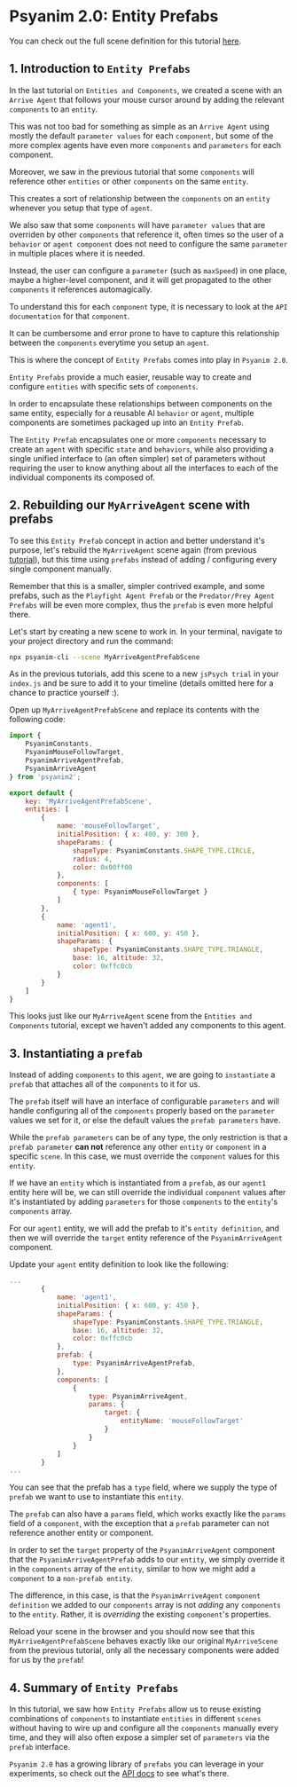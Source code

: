 # Psyanim 2.0: Entity Prefabs

You can check out the full scene definition for this tutorial [here](TODO).

## 1. Introduction to `Entity Prefabs`

In the last tutorial on `Entities and Components`, we created a scene with an `Arrive Agent` that follows your mouse cursor around by adding the relevant `components` to an `entity`.

This was not too bad for something as simple as an `Arrive Agent` using mostly the default `parameter values` for each `component`, but some of the more complex agents have even more `components` and `parameters` for each component.

Moreover, we saw in the previous tutorial that some `components` will reference other `entities` or other `components` on the same `entity`.

This creates a sort of relationship between the `components` on an `entity` whenever you setup that type of `agent`.

We also saw that some `components` will have `parameter values` that are overriden by other `components` that reference it, often times so the user of a `behavior` or `agent component` does not need to configure the same `parameter` in multiple places where it is needed.

Instead, the user can configure a `parameter` (such as `maxSpeed`) in one place, maybe a higher-level component, and it will get propagated to the other `components` it references automagically.

To understand this for each `component` type, it is necessary to look at the `API documentation` for that `component`.

It can be cumbersome and error prone to have to capture this relationship between the `components` everytime you setup an `agent`.

This is where the concept of `Entity Prefabs` comes into play in `Psyanim 2.0`.

`Entity Prefabs` provide a much easier, reusable way to create and configure `entities` with specific sets of `components`.

In order to encapsulate these relationships between components on the same entity, especially for a reusable AI `behavior` or `agent`, multiple components are sometimes packaged up into an `Entity Prefab`.

The `Entity Prefab` encapsulates one or more `components` necessary to create an `agent` with specific `state` and `behaviors`, while also providing a single unified interface to (an often simpler) set of parameters without requiring the user to know anything about all the interfaces to each of the individual components its composed of.

## 2. Rebuilding our `MyArriveAgent` scene with prefabs

To see this `Entity Prefab` concept in action and better understand it's purpose, let's rebuild the `MyArriveAgent` scene again (from previous [tutorial](/overview/entities_and_components.md)), but this time using `prefabs` instead of adding / configuring every single component manually.

Remember that this is a smaller, simpler contrived example, and some prefabs, such as the `Playfight Agent Prefab` or the `Predator/Prey Agent Prefabs` will be even more complex, thus the `prefab` is even more helpful there.

Let's start by creating a new scene to work in.  In your terminal, navigate to your project directory and run the command:

```bash
npx psyanim-cli --scene MyArriveAgentPrefabScene
```

As in the previous tutorials, add this scene to a new `jsPsych trial` in your `index.js` and be sure to add it to your timeline (details omitted here for a chance to practice yourself :).

Open up `MyArriveAgentPrefabScene` and replace its contents with the following code:

```js
import { 
    PsyanimConstants,
    PsyanimMouseFollowTarget,
    PsyanimArriveAgentPrefab,
    PsyanimArriveAgent
} from 'psyanim2';

export default {
    key: 'MyArriveAgentPrefabScene',
    entities: [
        {
            name: 'mouseFollowTarget',
            initialPosition: { x: 400, y: 300 },
            shapeParams: {
                shapeType: PsyanimConstants.SHAPE_TYPE.CIRCLE,
                radius: 4,
                color: 0x00ff00
            },
            components: [
                { type: PsyanimMouseFollowTarget }
            ]
        },
        {
            name: 'agent1',
            initialPosition: { x: 600, y: 450 },
            shapeParams: {
                shapeType: PsyanimConstants.SHAPE_TYPE.TRIANGLE, 
                base: 16, altitude: 32, 
                color: 0xffc0cb            
            }
        }
    ]
}
```

This looks just like our `MyArriveAgent` scene from the `Entities and Components` tutorial, except we haven't added any components to this agent.

## 3. Instantiating a `prefab`

Instead of adding `components` to this `agent`, we are going to `instantiate` a `prefab` that attaches all of the `components` to it for us.

The `prefab` itself will have an interface of configurable `parameters` and will handle configuring all of the `components` properly based on the `parameter` values we set for it, or else the default values the `prefab parameters` have.

While the `prefab parameters` can be of any type, the only restriction is that a `prefab parameter` **can not** reference any other `entity` or `component` in a specific `scene`.  In this case, we must override the `component` values for this `entity`.

If we have an `entity` which is instantiated from a `prefab`, as our `agent1` entity here will be, we can still override the individual `component` values after it's instantiated by adding `parameters` for those `components` to the `entity`'s `components` array.

For our `agent1` entity, we will add the prefab to it's `entity definition`, and then we will override the `target` entity reference of the `PsyanimArriveAgent` component.

Update your `agent` entity definition to look like the following:

```js
...
        {
            name: 'agent1',
            initialPosition: { x: 600, y: 450 },
            shapeParams: {
                shapeType: PsyanimConstants.SHAPE_TYPE.TRIANGLE, 
                base: 16, altitude: 32, 
                color: 0xffc0cb            
            },
            prefab: {
                type: PsyanimArriveAgentPrefab,
            },
            components: [
                {
                    type: PsyanimArriveAgent,
                    params: {
                        target: {
                            entityName: 'mouseFollowTarget'
                        }
                    }
                }
            ]
        }
...
```

You can see that the prefab has a `type` field, where we supply the type of `prefab` we want to use to instantiate this `entity`.

The `prefab` can also have a `params` field, which works exactly like the `params` field of a `component`, with the exception that a `prefab` parameter can not reference another entity or component.

In order to set the `target` property of the `PsyanimArriveAgent` component that the `PsyanimArriveAgentPrefab` adds to our `entity`, we simply override it in the `components` array of the `entity`, similar to how we might add a `component` to a `non-prefab entity`.

The difference, in this case, is that the `PsyanimArriveAgent` `component definition` we added to our `components` array is not *adding* any `components` to the `entity`.  Rather, it is *overriding* the existing `component`'s properties.

Reload your scene in the browser and you should now see that this `MyArriveAgentPrefabScene` behaves exactly like our original `MyArriveScene` from the previous tutorial, only all the necessary components were added for us by the `prefab`!

## 4. Summary of `Entity Prefabs`

In this tutorial, we saw how `Entity Prefabs` allow us to reuse existing combinations of `components` to instantiate `entities` in different `scenes` without having to wire up and configure all the `components` manually every time, and they will also often expose a simpler set of `parameters` via the `prefab` interface.

`Psyanim 2.0` has a growing library of `prefabs` you can leverage in your experiments, so check out the [API docs](https://github.com/thefinnlab/psyanim-api-docs) to see what's there.